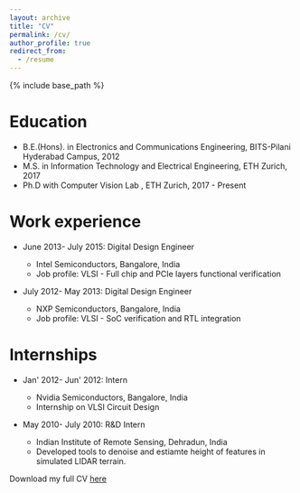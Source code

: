 ```yaml
---
layout: archive
title: "CV"
permalink: /cv/
author_profile: true
redirect_from:
  - /resume
---
```


{% include base_path %}

Education
======
* B.E.(Hons). in Electronics and Communications Engineering, BITS-Pilani Hyderabad Campus, 2012
* M.S. in Information Technology and Electrical Engineering, ETH Zurich, 2017
* Ph.D with Computer Vision Lab , ETH Zurich, 2017 - Present 

Work experience
======
* June 2013- July 2015: Digital Design Engineer
  * Intel Semiconductors, Bangalore, India 
  * Job profile: VLSI - Full chip and PCIe layers functional verification

* July 2012- May 2013: Digital Design Engineer
  * NXP Semiconductors, Bangalore, India 
  * Job profile: VLSI - SoC verification and RTL integration

Internships
======
* Jan' 2012- Jun' 2012: Intern 
  * Nvidia  Semiconductors, Bangalore, India 
  * Internship on VLSI Circuit Design
  
* May 2010- July 2010: R&D Intern
  * Indian Institute of Remote Sensing, Dehradun, India 
  * Developed tools to denoise and estiamte height of features in simulated LIDAR terrain.

Download my full CV [here](https://drive.google.com/file/d/1LHGxupveocXDlEO1K-WUXvuC_TsKIpMQ/view?usp=sharing)